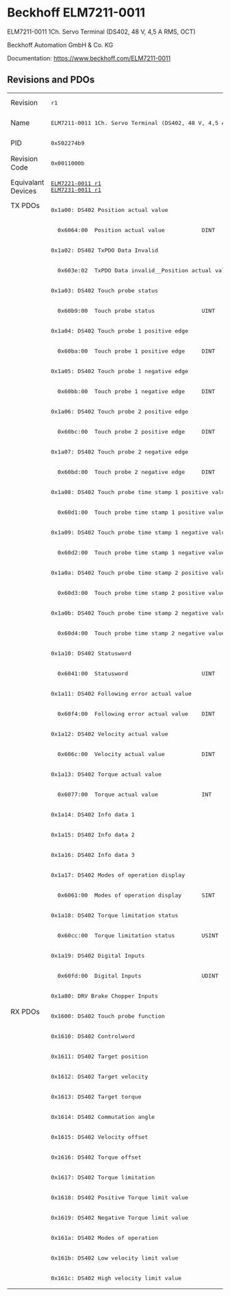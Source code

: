 # Beckhoff ELM7211-0011

ELM7211-0011 1Ch. Servo Terminal (DS402, 48 V, 4,5 A RMS, OCT)

Beckhoff Automation GmbH & Co. KG

Documentation: <a href="https://www.beckhoff.com/ELM7211-0011">https://www.beckhoff.com/ELM7211-0011</a>

## Revisions and PDOs
<table>
<tr >
<td class="first">Revision</td>
<td ><pre>r1</pre></td>
</tr>
<tr >
<td class="first">Name</td>
<td ><pre>ELM7211-0011 1Ch. Servo Terminal (DS402, 48 V, 4,5 A RMS, OCT)</pre></td>
</tr>
<tr >
<td class="first">PID</td>
<td ><pre>0x502274b9</pre></td>
</tr>
<tr >
<td class="first">Revision Code</td>
<td ><pre>0x0011000b</pre></td>
</tr>
<tr >
<td class="first">Equivalant Devices</td>
<td ><pre><a href="ELM7221-0011">ELM7221-0011 r1</a><br/><a href="ELM7231-0011">ELM7231-0011 r1</a></pre></td>
</tr>
<tr class="txpdo pdosection">
<td class="first" rowspan=40 valign=top>TX PDOs</td>
<td><pre>0x1a00: DS402 Position actual value</pre></td>
<td></td>
</tr>
<tr class="txpdo">
<td ><pre>  0x6064:00  Position actual value           DINT</pre></td>
</tr>
<tr class="txpdo pdosection">
<td ><pre>0x1a02: DS402 TxPDO Data Invalid</pre></td>
</tr>
<tr class="txpdo">
<td ><pre>  0x603e:02  TxPDO Data invalid__Position actual value  BOOL</pre></td>
</tr>
<tr class="txpdo pdosection">
<td ><pre>0x1a03: DS402 Touch probe status</pre></td>
</tr>
<tr class="txpdo">
<td ><pre>  0x60b9:00  Touch probe status              UINT</pre></td>
</tr>
<tr class="txpdo pdosection">
<td ><pre>0x1a04: DS402 Touch probe 1 positive edge</pre></td>
</tr>
<tr class="txpdo">
<td ><pre>  0x60ba:00  Touch probe 1 positive edge     DINT</pre></td>
</tr>
<tr class="txpdo pdosection">
<td ><pre>0x1a05: DS402 Touch probe 1 negative edge</pre></td>
</tr>
<tr class="txpdo">
<td ><pre>  0x60bb:00  Touch probe 1 negative edge     DINT</pre></td>
</tr>
<tr class="txpdo pdosection">
<td ><pre>0x1a06: DS402 Touch probe 2 positive edge</pre></td>
</tr>
<tr class="txpdo">
<td ><pre>  0x60bc:00  Touch probe 2 positive edge     DINT</pre></td>
</tr>
<tr class="txpdo pdosection">
<td ><pre>0x1a07: DS402 Touch probe 2 negative edge</pre></td>
</tr>
<tr class="txpdo">
<td ><pre>  0x60bd:00  Touch probe 2 negative edge     DINT</pre></td>
</tr>
<tr class="txpdo pdosection">
<td ><pre>0x1a08: DS402 Touch probe time stamp 1 positive value</pre></td>
</tr>
<tr class="txpdo">
<td ><pre>  0x60d1:00  Touch probe time stamp 1 positive value  UDINT</pre></td>
</tr>
<tr class="txpdo pdosection">
<td ><pre>0x1a09: DS402 Touch probe time stamp 1 negative value</pre></td>
</tr>
<tr class="txpdo">
<td ><pre>  0x60d2:00  Touch probe time stamp 1 negative value  UDINT</pre></td>
</tr>
<tr class="txpdo pdosection">
<td ><pre>0x1a0a: DS402 Touch probe time stamp 2 positive value</pre></td>
</tr>
<tr class="txpdo">
<td ><pre>  0x60d3:00  Touch probe time stamp 2 positive value  UDINT</pre></td>
</tr>
<tr class="txpdo pdosection">
<td ><pre>0x1a0b: DS402 Touch probe time stamp 2 negative value</pre></td>
</tr>
<tr class="txpdo">
<td ><pre>  0x60d4:00  Touch probe time stamp 2 negative value  UDINT</pre></td>
</tr>
<tr class="txpdo pdosection">
<td ><pre>0x1a10: DS402 Statusword</pre></td>
</tr>
<tr class="txpdo">
<td ><pre>  0x6041:00  Statusword                      UINT</pre></td>
</tr>
<tr class="txpdo pdosection">
<td ><pre>0x1a11: DS402 Following error actual value</pre></td>
</tr>
<tr class="txpdo">
<td ><pre>  0x60f4:00  Following error actual value    DINT</pre></td>
</tr>
<tr class="txpdo pdosection">
<td ><pre>0x1a12: DS402 Velocity actual value</pre></td>
</tr>
<tr class="txpdo">
<td ><pre>  0x606c:00  Velocity actual value           DINT</pre></td>
</tr>
<tr class="txpdo pdosection">
<td ><pre>0x1a13: DS402 Torque actual value</pre></td>
</tr>
<tr class="txpdo">
<td ><pre>  0x6077:00  Torque actual value             INT</pre></td>
</tr>
<tr class="txpdo pdosection">
<td ><pre>0x1a14: DS402 Info data 1</pre></td>
</tr>
<tr class="txpdo pdosection">
<td ><pre>0x1a15: DS402 Info data 2</pre></td>
</tr>
<tr class="txpdo pdosection">
<td ><pre>0x1a16: DS402 Info data 3</pre></td>
</tr>
<tr class="txpdo pdosection">
<td ><pre>0x1a17: DS402 Modes of operation display</pre></td>
</tr>
<tr class="txpdo">
<td ><pre>  0x6061:00  Modes of operation display      SINT</pre></td>
</tr>
<tr class="txpdo pdosection">
<td ><pre>0x1a18: DS402 Torque limitation status</pre></td>
</tr>
<tr class="txpdo">
<td ><pre>  0x60cc:00  Torque limitation status        USINT</pre></td>
</tr>
<tr class="txpdo pdosection">
<td ><pre>0x1a19: DS402 Digital Inputs</pre></td>
</tr>
<tr class="txpdo">
<td ><pre>  0x60fd:00  Digital Inputs                  UDINT</pre></td>
</tr>
<tr class="txpdo pdosection">
<td ><pre>0x1a80: DRV Brake Chopper Inputs</pre></td>
</tr>
<tr class="rxpdo pdosection">
<td class="first" rowspan=14 valign=top>RX PDOs</td>
<td><pre>0x1600: DS402 Touch probe function</pre></td>
<td></td>
</tr>
<tr class="rxpdo pdosection">
<td ><pre>0x1610: DS402 Controlword</pre></td>
</tr>
<tr class="rxpdo pdosection">
<td ><pre>0x1611: DS402 Target position</pre></td>
</tr>
<tr class="rxpdo pdosection">
<td ><pre>0x1612: DS402 Target velocity</pre></td>
</tr>
<tr class="rxpdo pdosection">
<td ><pre>0x1613: DS402 Target torque</pre></td>
</tr>
<tr class="rxpdo pdosection">
<td ><pre>0x1614: DS402 Commutation angle</pre></td>
</tr>
<tr class="rxpdo pdosection">
<td ><pre>0x1615: DS402 Velocity offset</pre></td>
</tr>
<tr class="rxpdo pdosection">
<td ><pre>0x1616: DS402 Torque offset</pre></td>
</tr>
<tr class="rxpdo pdosection">
<td ><pre>0x1617: DS402 Torque limitation</pre></td>
</tr>
<tr class="rxpdo pdosection">
<td ><pre>0x1618: DS402 Positive Torque limit value</pre></td>
</tr>
<tr class="rxpdo pdosection">
<td ><pre>0x1619: DS402 Negative Torque limit value</pre></td>
</tr>
<tr class="rxpdo pdosection">
<td ><pre>0x161a: DS402 Modes of operation</pre></td>
</tr>
<tr class="rxpdo pdosection">
<td ><pre>0x161b: DS402 Low velocity limit value</pre></td>
</tr>
<tr class="rxpdo pdosection">
<td ><pre>0x161c: DS402 High velocity limit value</pre></td>
</tr>
</table>
